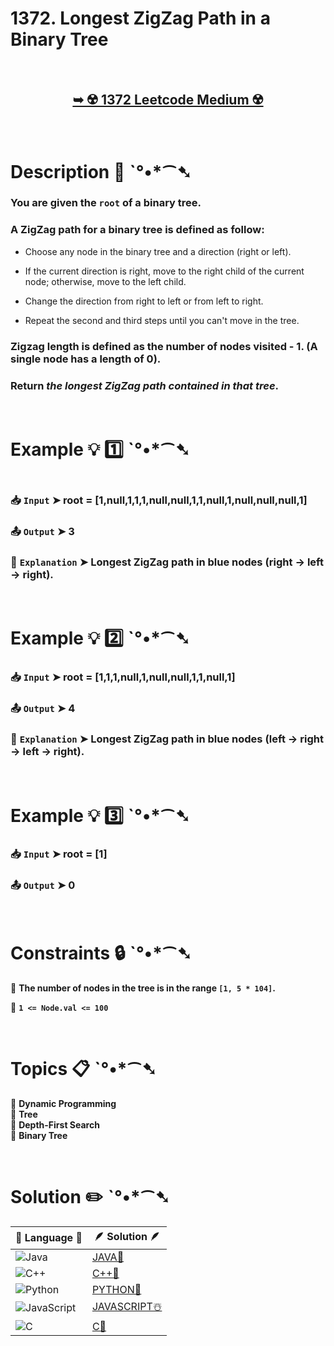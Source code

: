 # 1372. Longest ZigZag Path in a Binary Tree

</br>

<h2 align="center"> 

<a href="https://leetcode.com/problems/longest-zigzag-path-in-a-binary-tree/description/?envType=study-plan-v2&envId=leetcode-75"><strong>➥ ☢️ 1372 Leetcode Medium ☢️ </strong></a>
</h2>

</br>

# Description 📜 ˋ°•*⁀➷

### You are given the `root` of a binary tree.

### A ZigZag path for a binary tree is defined as follow:

- Choose any node in the binary tree and a direction (right or left).

- If the current direction is right, move to the right child of the current node; otherwise, move to the left child.

- Change the direction from right to left or from left to right.

- Repeat the second and third steps until you can't move in the tree.

### Zigzag length is defined as the number of nodes visited - 1. (A single node has a length of 0).

### Return *the longest ZigZag path contained in that tree*.

</br>

# Example 💡 1️⃣ ˋ°•*⁀➷

<img src="" width="" height=""/>

  ### 📥 `Input`  ➤ root = [1,null,1,1,1,null,null,1,1,null,1,null,null,null,1]

  ### 📤 `Output`  ➤ 3

  ### 🔦 `Explanation`  ➤ Longest ZigZag path in blue nodes (right -> left -> right).

</br>

# Example 💡 2️⃣ ˋ°•*⁀➷

  ### 📥 `Input` ➤ root = [1,1,1,null,1,null,null,1,1,null,1]

  ### 📤 `Output`  ➤ 4

  ### 🔦 `Explanation` ➤ Longest ZigZag path in blue nodes (left -> right -> left -> right).

</br>

# Example 💡 3️⃣ ˋ°•*⁀➷

  ### 📥 `Input` ➤ root = [1]

  ### 📤 `Output`  ➤ 0

</br>

# Constraints 🔒 ˋ°•*⁀➷

🔹 **The number of nodes in the tree is in the range `[1, 5 * 104]`.** </br>

🔹 **`1 <= Node.val <= 100`** </br>

</br>

# Topics 📋 ˋ°•*⁀➷

🔸 **Dynamic Programming**  </br>
🔸 **Tree**  </br>
🔸 **Depth-First Search**  </br>
🔸 **Binary Tree**  </br>

</br>

# Solution ✏️ ˋ°•*⁀➷

| 📒 Language 📒  | 🪶 Solution 🪶 |
| ------------- | ------------- |
|  ![Java](https://img.shields.io/badge/java-%23ED8B00.svg?style=for-the-badge&logo=openjdk&logoColor=white)  | [JAVA🍁]() |
|  ![C++](https://img.shields.io/badge/c++-%2300599C.svg?style=for-the-badge&logo=c%2B%2B&logoColor=white)  | [C++🎲]()  |
|  ![Python](https://img.shields.io/badge/python-3670A0?style=for-the-badge&logo=python&logoColor=ffdd54)    | [PYTHON🍰]() |
| ![JavaScript](https://img.shields.io/badge/javascript-%23323330.svg?style=for-the-badge&logo=javascript&logoColor=%23F7DF1E)   | [JAVASCRIPT☃️]() |
|   ![C](https://img.shields.io/badge/c-%2300599C.svg?style=for-the-badge&logo=c&logoColor=white)   | [C💖]()  |
